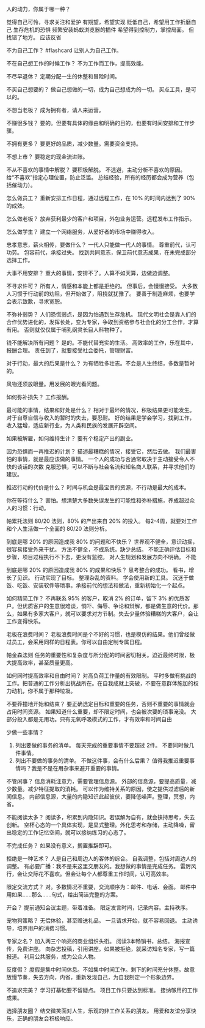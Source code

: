 人的动力，你属于哪一种？

觉得自己可怜，寻求关注和爱护
有期望，希望实现
贬低自己，希望用工作折磨自己
生存危机的恐惧
频繁安装蚂蚁浏览器的插件
希望得到控制力，掌控局面。
但找错了地方。
应该反省

不为自己工作？ #flashcard
让别人为自己工作。
<!--ID: 1666573634630-->


不在自己想工作的时候工作？
不为工作而工作，提高效能。

不尽早退休？
定期分配一生的休整和冒险时间。

不买自己想要的？
做自己想做的一切，成为自己想成为的一切。
买点工具，是可以的。

不想当老板？
成为拥有者，请人来运营。

不赚很多钱？
要的。但要有具体的缘由和明确的目的，也要有时间安排和工作步骤。

不拥有更多？
要更好的品质，减少数量。需要资金支持。

不想上市？
要稳定的现金流进账。

不从不喜欢的事情中解脱？
要积极解脱。
不逃避，主动分析不喜欢的原因。
给“不喜欢”指定心理位置，防止泛滥。
总结经验，所有的经历都会成为营养（包括催动力）。

怎么做员工？
重新安排工作日程，通过远程工作，在 10% 的时间内达到了 90% 的成效。

怎么做老板？
放弃获利最少的客户和项目，外包业务运营。远程发布工作指示。

怎么做学生？
建立一个网络服务，从爱好者的市场中赚得收入。

忠孝意志，薪火相传，要做什么？
一代人只能做一代人的事情。
尊重前代，认可功劳。
包容前代，承接过失。
找到共同意志，保卫前代意志成果，在未完成部分选择工作。

大事不用安排？
重大的事情，安排不了。人算不如天算，边做边调整。

不寻求许可？
所有人，情感和本能上都是拒绝的。
但事后，会慢慢接受。
大多数人习惯于行动前的劝阻，但开始做了，阻挠就犹豫了。
要善于制造麻烦，也要学会表示致歉，寻求宽恕。

不弥补弱势？
人们恐慌弱点，是因为怕遇到生存危机。
现代文明社会是靠人们的合作优势进化的，发挥长处，变为专家，争取到资格参与社会化的分工合作，才算有用。
否则就仅仅属于哺乳纲灵长目人科物种了。

钱不能解决所有问题？
是的。不能代替充实的生活。
高效率的工作，乐在其中，报酬合理。
责任到了，就要接受社会委托，管理财富。

对于行动，最大的后果是什么？
为有牺牲多壮志。不会是人生终结，多数是暂时的。

风物还须放眼量。用发展的眼光看问题。

如何弥补损失？
工作报酬。

最可能的事情，结果和好处是什么？
相对于最坏的情况，积极结果更可能发生。
对于自尊自信与收入的暂时的失去，要忍耐。
好的结果是学会学习，找到工作，收入猛增，适应新行业，为人类和民族的发展开辟空间。

如果被解雇，如何维持生计？
要有个稳定产出的副业。

因为恐惧而一再推迟的计划？
描述最糟糕的情况，接受它，然后去做。
我们最害怕的事情，就是最应该做的事情。
一个人的成功与否通常取决于主动接受令人不快的谈话的次数
克服恐惧，可以不断与社会名流和知名商人联系，并寻求他们的建议。

推迟行动的代价是什么？
时间与机会是最宝贵的资源，不行动是最大的成本。


你在等待什么？
害怕。想清楚大多数失误发生的可能性和弥补措施，养成超过众人的习惯：行动。

帕累托法则
80/20 法则，80% 的产出来自 20% 的投入。
每2-4周，就要对工作和个人生活做一个全面的 80/20 法则分析。

到底是哪 20% 的原因造成我 80% 的问题和不快乐？
世界观不健全，意识动摇，很容易接受外来干扰。
方法不健全，不成系统。缺少总结。
不能正确评估目标和步骤，项目过程执行不下去，更没有监控。
对人生规划和发展方向不明确。
不能

到底是哪 20% 的原因造成我 80% 的成果和快乐？
思考整合的成功。
看书，增长了见识。
行动实现了目标。
整理杂乱的资料。
学会使用新的工具。
沉迷于做饭、吃饭、安装软件等琐事。承接前代的想法和做法，重新初始化一个起点。

如何精简工作？
不再联系 95% 的客户，取消 2% 的订单，留下 3% 的优质客户。但优质客户的生意很难谈，恫吓、侮辱、争论和辩解，都是做生意的代价。那么，如果有多家大客户，就可以要求对方节制。失去少量体验糟糕的大客户，会让工作变得快乐。

老板在浪费时间？
老板浪费时间是个不好的习惯，也是模仿的结果。他们曾经做过员工，会采用同样的日程表。你可以自由定制专属日程。

帕金森法则
任务的重要性和复杂度与所分配的时间密切相关。迫近最终时限，极大提高效率，甚至质量更高。

如何同时提高效率和自由时间？
对高负荷工作量的有效限制。
平时多做有挑战的工作。把普通的工作分析出挑战所在。在自我成就上突破，不要在意群体施加的权力动机，你不属于那种垃圾。

不要莽撞地开始和结束？
要正确选定目标和重要的任务，否则不重要的事情就会占用时间资源。
如果知道什么重要，却不限定时间，也会被次要的琐事淹没。
大部分投入都是无用功。只有无氧呼吸模式的工作，才有效率和时间自由

少做一些事情？
1. 列出要做的事务的清单。
每天完成的重要事情不要超过 2件。
不要同时做几件事情。
2. 列出不要做的事务的清单。
不做这件事，会有什么后果？
值得我推迟重要事情吗？我是不是在用杂事来避开重要的事情。

不管闲事？
信息消耗注意力，需要管理信息源。
外部的信息源，要提高质量，减少数量。减少特征提取的消耗。
可以作为维持关系的原因，使之提供过滤后的新闻信息。
内部信息源，大量的内隐知识此起彼伏，要降低噪声。整理，冥想，内省。

不能阅读太多？
阅读多，积累到内隐知识。若误解为自有，就会挟持思考，失去创新。
空杯心态的一个具体实现，是显式整理。外化思考和存储，主动降噪，留出稳定的工作记忆空间，就可以接纳练习的心态了。

不完成任务？
如果没有意义，搁置推辞即可。

拒绝是一种艺术？
人是自己和周边人的客体的综合。
自我调整，包括对周边人的调整。
有必要广播：我不是来这里交朋友的。我想做的事情是完成任务。
雷厉风行，会让交际花不喜欢。但会让每个人都尊重工作时间，认可高效率。

限定交流方式？
对。多数情况不重要，交流顺序为：邮件、电话、会面。
邮件中用如果……那么……句式，给出简洁完整的方案。

开会？
提前通知会议主题，带着准备。
限定发言时间，记录内容。主持秩序。

宠物狗策略？
无偿体验，甚至赠送礼品。
一旦请求开始，就不容易回退。
主动诱导，培养用户的消费习惯。

专家之名？
加入两三个响亮的商业组织头衔。
阅读3本畅销书，总结。
海报宣传，免费讲座。
向杂志投稿，引用讲座。如果被拒绝，就采访知名专家，写一篇报道。
利用公共服务，成为公众人物。

反度假？
度假是集中时间休息。不如集中时间工作。剩下的时间充分休整。故意放慢节奏，失去方向，内省，重新发现自己，为自我制定一个形象边界。

不追求完美？
学习打基础要不留疑点。
项目工作只要达到标准。
接纳够用的工作成果。

选择朋友圈？
结交微笑面对人生，乐观的非工作关系的朋友。
用爱和友谊分享快乐，正确的朋友会积极响应。
